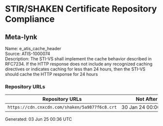 # STIR/SHAKEN Certificate Repository Compliance

## Meta-lynk

Name: e_atis_cache_header\
Source: ATIS-1000074\
Description: The STI-VS shall implement the cache behavior described in RFC7234. If the HTTP response does not include any recognized caching directives or indicates caching for less than 24 hours, then the STI-VS should cache the HTTP response for 24 hours
### Repository URLs

| Repository URLs | Not After |  Problems | Link |
|-----------------|-----------|-----------|------|
| `https://cdn.cnxcdn.com/shaken/5a9877f6c8.crt` | 30&#160;Jan&#160;24&#160;00:00&#160;UTC | true | [view](../../REPOS/21b4bec0608054a65532312cf240417237955af7/README.md) |


Generated: 03 Jun 25 00:36 UTC
